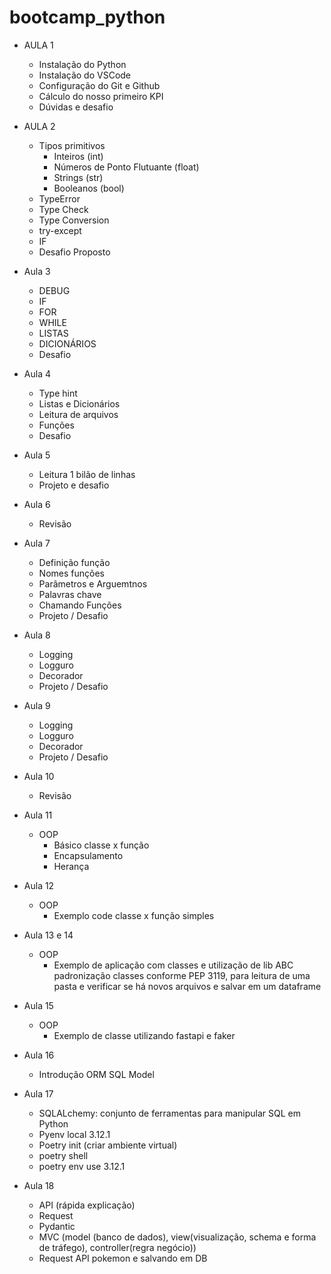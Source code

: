 # bootcamp_python

- AULA 1
    - Instalação do Python
    - Instalação do VSCode
    - Configuração do Git e Github
    - Cálculo do nosso primeiro KPI
    - Dúvidas e desafio

- AULA 2
    - Tipos primitivos
        - Inteiros (int)
        - Números de Ponto Flutuante (float)
        - Strings (str)
        - Booleanos (bool)
    - TypeError
    - Type Check
    - Type Conversion
    - try-except
    - IF
    - Desafio Proposto

- Aula 3
    - DEBUG
    - IF
    - FOR
    - WHILE
    - LISTAS
    - DICIONÁRIOS
    - Desafio

- Aula 4
    - Type hint
    - Listas e Dicionários
    - Leitura de arquivos
    - Funções
    - Desafio

- Aula 5
    - Leitura 1 bilão de linhas
    - Projeto e desafio

- Aula 6
    - Revisão

- Aula 7
    - Definição função
    - Nomes funções
    - Parâmetros e Arguemtnos
    - Palavras chave
    - Chamando Funções
    - Projeto / Desafio

- Aula 8
    - Logging
    - Logguro
    - Decorador
    - Projeto / Desafio

- Aula 9
    - Logging
    - Logguro
    - Decorador
    - Projeto / Desafio

- Aula 10
    - Revisão

- Aula 11
    - OOP
        - Básico classe x função
        - Encapsulamento
        - Herança

- Aula 12
    - OOP
        - Exemplo code classe x função simples

- Aula 13 e 14
    - OOP
        - Exemplo de aplicação com classes e utilização de lib ABC padronização classes conforme PEP 3119, para leitura de uma pasta e verificar se há novos arquivos e salvar em um dataframe
        
- Aula 15
    - OOP
        - Exemplo de classe utilizando fastapi e faker
        
- Aula 16
    - Introdução ORM SQL Model

- Aula 17
    - SQLALchemy: conjunto de ferramentas para manipular SQL em Python
    - Pyenv local 3.12.1
    - Poetry init (criar ambiente virtual)
    - poetry shell
    - poetry env use 3.12.1

- Aula 18
    - API (rápida explicação)
    - Request
    - Pydantic
    - MVC (model (banco de dados), view(visualização, schema e forma de tráfego), controller(regra negócio))
    - Request API pokemon e salvando em DB

